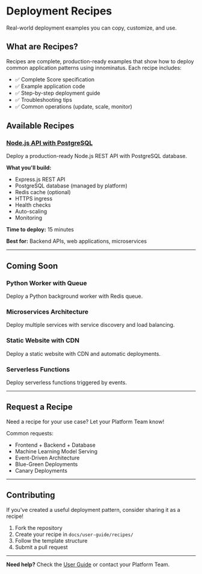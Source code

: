 # Deployment Recipes

Real-world deployment examples you can copy, customize, and use.

## What are Recipes?

Recipes are complete, production-ready examples that show how to deploy common application patterns using innominatus. Each recipe includes:

- ✅ Complete Score specification
- ✅ Example application code
- ✅ Step-by-step deployment guide
- ✅ Troubleshooting tips
- ✅ Common operations (update, scale, monitor)

## Available Recipes

### [Node.js API with PostgreSQL](nodejs-postgres.md)

Deploy a production-ready Node.js REST API with PostgreSQL database.

**What you'll build:**
- Express.js REST API
- PostgreSQL database (managed by platform)
- Redis cache (optional)
- HTTPS ingress
- Health checks
- Auto-scaling
- Monitoring

**Time to deploy:** 15 minutes

**Best for:** Backend APIs, web applications, microservices

---

## Coming Soon

### Python Worker with Queue
Deploy a Python background worker with Redis queue.

### Microservices Architecture
Deploy multiple services with service discovery and load balancing.

### Static Website with CDN
Deploy a static website with CDN and automatic deployments.

### Serverless Functions
Deploy serverless functions triggered by events.

---

## Request a Recipe

Need a recipe for your use case? Let your Platform Team know!

Common requests:
- Frontend + Backend + Database
- Machine Learning Model Serving
- Event-Driven Architecture
- Blue-Green Deployments
- Canary Deployments

---

## Contributing

If you've created a useful deployment pattern, consider sharing it as a recipe!

1. Fork the repository
2. Create your recipe in `docs/user-guide/recipes/`
3. Follow the template structure
4. Submit a pull request

---

**Need help?** Check the [User Guide](../README.md) or contact your Platform Team.

